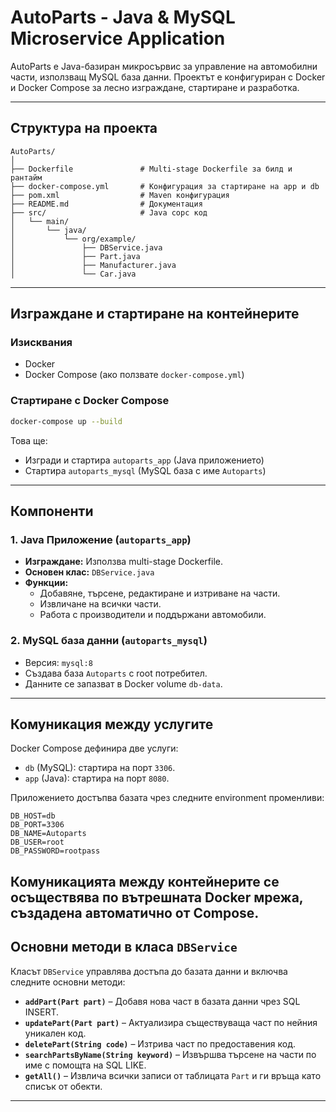 
# AutoParts - Java & MySQL Microservice Application

AutoParts е Java-базиран микросървис за управление на автомобилни части, използващ MySQL база данни. Проектът е конфигуриран с Docker и Docker Compose за лесно изграждане, стартиране и разработка.

---

##  Структура на проекта

```
AutoParts/
│
├── Dockerfile               # Multi-stage Dockerfile за билд и рантайм
├── docker-compose.yml       # Конфигурация за стартиране на app и db
├── pom.xml                  # Maven конфигурация
├── README.md                # Документация
├── src/                     # Java сорс код
│   └── main/
│       └── java/
│           └── org/example/
│               ├── DBService.java
│               ├── Part.java
│               ├── Manufacturer.java
│               └── Car.java
```

---

##  Изграждане и стартиране на контейнерите

###  Изисквания

- Docker
- Docker Compose (ако ползвате `docker-compose.yml`)

###  Стартиране с Docker Compose

```bash
docker-compose up --build
```

Това ще:
- Изгради и стартира `autoparts_app` (Java приложението)
- Стартира `autoparts_mysql` (MySQL база с име `Autoparts`)

---

##  Компоненти

###  1. Java Приложение (`autoparts_app`)

- **Изграждане:** Използва multi-stage Dockerfile.
- **Основен клас:** `DBService.java`
- **Функции:**
  - Добавяне, търсене, редактиране и изтриване на части.
  - Извличане на всички части.
  - Работа с производители и поддържани автомобили.

###  2. MySQL база данни (`autoparts_mysql`)

- Версия: `mysql:8`
- Създава база `Autoparts` с root потребител.
- Данните се запазват в Docker volume `db-data`.

---

##  Комуникация между услугите

Docker Compose дефинира две услуги:

- `db` (MySQL): стартира на порт `3306`.
- `app` (Java): стартира на порт `8080`.

Приложението достъпва базата чрез следните environment променливи:

```env
DB_HOST=db
DB_PORT=3306
DB_NAME=Autoparts
DB_USER=root
DB_PASSWORD=rootpass
```

Комуникацията между контейнерите се осъществява по вътрешната Docker мрежа, създадена автоматично от Compose.
---

## Основни методи в класа `DBService`

Класът `DBService` управлява достъпа до базата данни и включва следните основни методи:

- **`addPart(Part part)`** – Добавя нова част в базата данни чрез SQL INSERT.
- **`updatePart(Part part)`** – Актуализира съществуваща част по нейния уникален код.
- **`deletePart(String code)`** – Изтрива част по предоставения код.
- **`searchPartsByName(String keyword)`** – Извършва търсене на части по име с помощта на SQL LIKE.
- **`getAll()`** – Извлича всички записи от таблицата `Part` и ги връща като списък от обекти.

---

